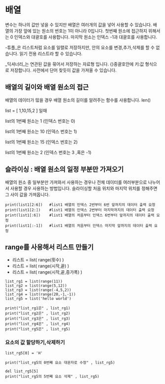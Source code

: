 # 배열

변수는 하나의 값만 넣을 수 있지만 배열은 여러개의 값을 넣어 사용할 수 있습니다. 배열의 가장 앞에 있는 원소의 번호는 1이 아니라 0입니다. 첫번째 원소에 접근하지 위해서는 0 인덱스와 대괄호를 사용합니다. 마지막 원소는 인덱스 -1과 대괄호를 사용합니다.

-튜플_은 리스트처럼 요소를 일렬로 저장하지만, 안의 요소를 변경,추가,삭제를 할 수 없습니다. 읽기 전용 리스트라 할 수 있습니다.

_딕셔너리_는 연관된 값을 묶어서 저장하는 자료형 입니다. {}중괄호안에 키:값 형식으로 저장합니다. 사전에서 단어 찾듯이 값을 가져올 수 있습니다.



## 배열의 길이와 배열 원소의 접근  


배열의 데이터가 많을 경우 배열 원소의 길이를 알려주는 함수를 사용합니다. len()

list = [ 1,10,15,2 ] 일때

list의 1번째 원소는 1 (인덱스 번호는 0)

list의 1번째 원소는 10 (인덱스 번호는 1)

list의 1번째 원소는 15 (인덱스 번호는 2)

list의 1번째 원소는 2 (인덱스 번호는 3 ,혹은 -1)


## 슬라이싱 : 배열 원소의 일정 부분만 가져오기

배열의 원소 중 일부분만 가져와서 사용하는 경우나 전체 데이터를 여러부분으로 나누어서 사용할 경우 사용하는 방법입니다. 
슬라이싱할 처음 위치와 마지막 위치를 정해주면 그 사이 값을 가져옵니다.
```
print(list1[2:6])   #list1 배열의 인덱스 2번부터 6번 앞까지의 데이터 출력 요청
print(list1[2:])    #list1 배열의 인덱스 2번부터 마지막까지의 데이터 출력 요청
print(list1[:6])    #list1 배열의 처음부터 인덱스 6번부터 앞까지의 데이터 출력 요청
print(list1[:-1])   #list1 배열의 처음부터 인덱스 마지막 앞까지의 데이터 출력 요청
```

## range를 사용해서 리스트 만들기  

*  리스트 = list( range(횟수) )
*  리스트 = list( range(시작,끝) )
*  리스트 = list( range(시작,끝,증가폭) )

```
list_rg1 = list(range(11))   
list_rg2 = list(range(5,12))
list_rg3 = list(range(-4,5,2))
list_rg4 = list(range(20,-1,-1))
list_rg5 = list('hello world')

print("list_rg1은" , list_rg1)
print("list_rg2은" , list_rg2)
print("list_rg3은" , list_rg3)
print("list_rg4은" , list_rg4)
print("list_rg5은" , list_rg5)
```
### 요소의 값 할당하기,삭제하기

```list_rg5 = list('hello world')
list_rg5[0] = 'H'

print("list_rg5의 0번째 요소 대문자로 수정" , list_rg5)

del list_rg5[5]
print("list_rg5의 5번째 요소 삭제" , list_rg5)
```
